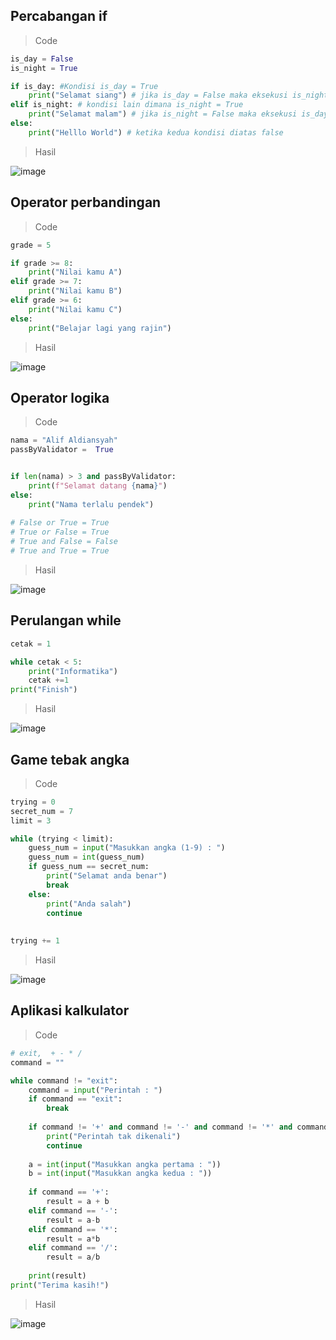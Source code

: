 ## Percabangan if

> Code

```py
is_day = False
is_night = True

if is_day: #Kondisi is_day = True
    print("Selamat siang") # jika is_day = False maka eksekusi is_night
elif is_night: # kondisi lain dimana is_night = True
    print("Selamat malam") # jika is_night = False maka eksekusi is_day
else:
    print("Helllo World") # ketika kedua kondisi diatas false
```

> Hasil

![image](https://user-images.githubusercontent.com/92983457/140611015-d5075a72-8e3d-48d5-b275-8c54ea31f322.png)

## Operator perbandingan

> Code

```py
grade = 5

if grade >= 8:
    print("Nilai kamu A")
elif grade >= 7:
    print("Nilai kamu B")
elif grade >= 6:
    print("Nilai kamu C")
else:
    print("Belajar lagi yang rajin")
```
> Hasil

![image](https://user-images.githubusercontent.com/92983457/140613687-ae266581-fbb0-4048-a358-9f87f5f8082c.png)

## Operator logika

> Code 

```py
nama = "Alif Aldiansyah"
passByValidator =  True


if len(nama) > 3 and passByValidator:
    print(f"Selamat datang {nama}")
else:
    print("Nama terlalu pendek")
    
# False or True = True
# True or False = True
# True and False = False
# True and True = True
```
> Hasil

![image](https://user-images.githubusercontent.com/92983457/140613730-5375fb73-23f1-4ffc-b506-672cd5cfbe99.png)

## Perulangan while

```py
cetak = 1

while cetak < 5:
    print("Informatika")
    cetak +=1
print("Finish")
```
> Hasil

![image](https://user-images.githubusercontent.com/92983457/140613772-e0a93296-1ee5-4c4a-b2ee-4d6c55273df9.png)

## Game tebak angka

> Code

```py
trying = 0
secret_num = 7
limit = 3

while (trying < limit):
    guess_num = input("Masukkan angka (1-9) : ")
    guess_num = int(guess_num)
    if guess_num == secret_num:
        print("Selamat anda benar")
        break
    else:
        print("Anda salah")
        continue
        
    
trying += 1
```

> Hasil 

![image](https://user-images.githubusercontent.com/92983457/140613856-3588159a-c02a-4dd2-9a69-7facb187d2e7.png)

## Aplikasi kalkulator

> Code 

```py
# exit,  + - * /
command = ""

while command != "exit":
    command = input("Perintah : ")
    if command == "exit":
        break
    
    if command != '+' and command != '-' and command != '*' and command != '/':
        print("Perintah tak dikenali")
        continue
    
    a = int(input("Masukkan angka pertama : "))
    b = int(input("Masukkan angka kedua : "))
    
    if command == '+':
        result = a + b
    elif command == '-':
        result = a-b
    elif command == '*':
        result = a*b
    elif command == '/':
        result = a/b
   
    print(result)
print("Terima kasih!")
```

> Hasil

![image](https://user-images.githubusercontent.com/92983457/140613923-629203da-d24b-45d6-9447-0f4147a051d8.png)

